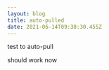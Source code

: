 ```yaml
---
layout: blog
title: auto-pulled
date: 2021-06-14T09:38:30.455Z
---
```

test to auto-pull

should work now